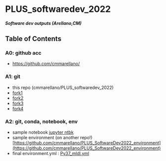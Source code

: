 # PLUS_softwaredev_2022
##### Software dev outputs (Arellano,CM)

## Table of Contents
### A0: github acc
- https://github.com/cmmarellano/
### A1: git
- this repo (cmmarellano/PLUS_softwaredev_2022)
- [fork1](https://github.com/cmmarellano/PLUS_softwaredev_2022-1) 
- [fork2](https://github.com/cmmarellano/PLUS_softwaredev_2022-2)
- [fork3](https://github.com/cmmarellano/PLUS_softwaredev_2022-3)
- [fork4](https://github.com/cmmarellano/PLUS_softwaredev_2022-1)
### A2: git, conda, notebook, env
- sample notebook [jupyter ntbk](https://github.com/cmmarellano/PLUS_softwaredev_2022/blob/main/notebook_test.ipynb) 
- sample environment (on another repo!) [https://github.com/cmmarellano/PLUS_SoftwareDev2022_environment](https://github.com/cmmarellano/PLUS_SoftwareDev2022_environment)
- final environment.yml :  [Py37_mldl.yml](https://github.com/cmmarellano/PLUS_SoftwareDev2022_environment/blob/main/Py37_mldl.yml)



